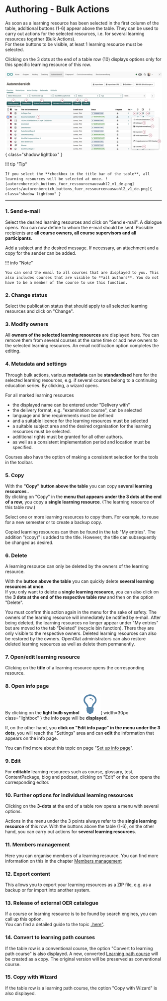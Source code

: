 #  Authoring - Bulk Actions

As soon as a learning resource has been selected in the first column of the table, additional buttons (1-6) appear above the table. They can be used to carry out actions for the selected resources, i.e. for several learning resources together (Bulk Actions).<br>
For these buttons to be visible, at least 1 learning resource must be selected.

Clicking on the 3 dots at the end of a table row (10) displays options only for this specific learning resource of this row.



![autorenbereich_buttons_fuer_ressourcenauswahl_v1_de.png](assets/autorenbereich_buttons_fuer_ressourcenauswahl_v1_de.png){ class="shadow lightbox" }


!!! tip "Tip"

    If you select the **checkbox in the title bar of the table**, all learning resources will be selected at once. ![autorenbereich_buttons_fuer_ressourcenauswahl2_v1_de.png](assets/autorenbereich_buttons_fuer_ressourcenauswahl2_v1_de.png){ class="shadow lightbox" }

---

### 1. Send e-mail

Select the desired learning resources and click on "Send e-mail". A dialogue opens. 
You can now define to whom the e-mail should be sent. 
Possible recipients are **all course owners, all course supervisors and all participants**.

Add a subject and the desired message. If necessary, an attachment and a copy for the sender can be added. 

!!! info "Note"

    You can send the email to all courses that are displayed to you. This also includes courses that are visible to **all authors**. You do not have to be a member of the course to use this function. 

### 2. Change status

Select the publication status that should apply to all selected learning resources and click on "Change".     

### 3. Modify owners

All **owners of the selected learning resources** are displayed here. You can remove them from several courses at the same time or add new owners to the selected learning resources. An
email notification option completes the editing.

### 4. Metadata and settings

Through bulk actions, various **metadata** can be **standardised** here for the selected learning resources, e.g. if several courses belong to a continuing education series. By clicking, a wizard opens.

For all marked learning resources

* the displayed name can be entered under "Delivery with"
* the delivery format, e.g. "examination course", can be selected
* language and time requirements must be defined
* and a suitable licence for the learning resources must be selected
* a suitable subject area and the desired organisation for the learning resources must be selected.
* additional rights must be granted for all other authors.
* as well as a consistent implementation period and location must be specified.

Courses also have the option of making a consistent selection for the tools in the toolbar.

### 5. Copy

With the **"Copy" button above the table** you can copy **several learning resources**..<br>
By clicking on "Copy" in the **menu that appears under the 3 dots at the end of a row**, you copy a **single learning resource**. (The learning resource of this table row.)

Select one or more learning resources to copy them. For example, to reuse for a new semester or to create a backup copy.

Copied learning resources can then be found in the tab "My entries". The addition "(copy)" is added to the title. However, the title can subsequently be changed as desired.

### 6. Delete

A learning resource can only be deleted by the owners of the learning resource.

With the **button above the table** you can quickly delete **several learning resources at once**.<br>
If you only want to delete a **single learning resource**, you can also click on the **3 dots at the end of the respective table row** and then on the option "Delete".

You must confirm this action again in the menu for the sake of safety. The owners of the learning resource will immediately be notified by e-mail. After being deleted, the learning resources no longer appear under "My entries" but are moved to the tab "Deleted" (recycle bin function). There they are only visible to the respective owners. Deleted learning resources can also be restored by the owners.
OpenOlat administrators can also restore deleted learning resources as well as delete them permanently.

### 7. Open/edit learning resource

Clicking on the **title** of a learning resource opens the corresponding resource.

### 8. Open info page

By clicking on the **light bulb symbol** ![Glühbirne](assets/infopage_5e89ac_64.png){ width=30px class="lightbox" } the info page will be **displayed**.

If, on the other hand, you **click on "Edit info page" in the menu under the 3 dots**, you will reach the "Settings" area and can **edit** the information that appears on the info page.

You can find more about this topic on page "[Set up info page](../learningresources/Set_up_info_page.md)".

### 9. Edit

For **editable** learning resources such as course, glossary, test, ContentPackage, blog and podcast, clicking on "Edit" or the icon opens the corresponding editor.

### 10. Further options for individual learning resources

Clicking on the **3-dots** at the end of a table row opens a menu with several options.

Actions in the menu under the 3 points always refer to the **single learning resource** of this row. With the buttons above the table (1-6), on the other hand, you can carry out actions for **several learning resources**.

### 11. Members management

Here you can organise members of a learning resource. You can find more information on this in the chapter [Members management](../learningresources/Members_management.md)

### 12. Export content

This allows you to export your learning resources as a ZIP file, e.g. as a backup or for import into another system.

### 13. Release of external OER catalogue

If a course or learning resource is to be found by search engines, you can call up this option.<br>
You can find a detailed guide to the topic [„here"](../../manual_how-to/oai_pmh/oai_pmh.md).

### 14. Convert to learning path courses

If the table row is a conventional course, the option "Convert to learning path course" is also displayed. A new, converted [Learning path course](../learningresources/Learning_path_course.md) will be created as a copy. The original version will be preserved as conventional course. 

### 15. Copy with Wizard

If the table row is a learning path course, the option "Copy with Wizard" is also displayed.
